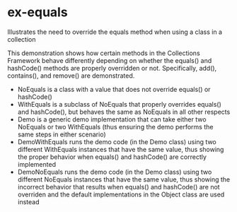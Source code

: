 # ex-equals
Illustrates the need to override the equals method when using a class in a collection

This demonstration shows how certain methods in the Collections Framework behave differently depending on whether the equals() and hashCode() methods are properly overridden or not. Specifically, add(), contains(), and remove() are demonstrated.

 - NoEquals is a class with a value that does not override equals() or hashCode()
 - WithEquals is a subclass of NoEquals that properly overrides equals() and hashCode(), but behaves the same as NoEquals in all other respects
 - Demo is a generic demo implementation that can take either two NoEquals or two WithEquals (thus ensuring the demo performs the same steps in either scenario)
 - DemoWithEquals runs the demo code (in the Demo class) using two different WithEquals instances that have the same value, thus showing the proper behavior when equals() and hashCode() are correctly implemented
 - DemoNoEquals runs the demo code (in the Demo class) using two different NoEquals instances that have the same value, thus showing the incorrect behavior that results when equals() and hashCode() are not overriden and the default implementations in the Object class are used instead

